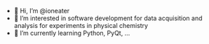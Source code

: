 - 👋 Hi, I’m @ioneater
- 👀 I’m interested in software development for data acquisition and analysis for experiments in physical chemistry
- 🌱 I’m currently learning Python, PyQt, ...

<!---
ioneater/ioneater is a ✨ special ✨ repository because its `README.md` (this file) appears on your GitHub profile.
You can click the Preview link to take a look at your changes.
--->
